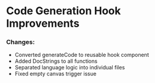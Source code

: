 
# Code Generation Hook Improvements
### Changes:

- Converted generateCode to reusable hook component
- Added DocStrings to all functions
- Separated language logic into individual files
- Fixed empty canvas trigger issue


